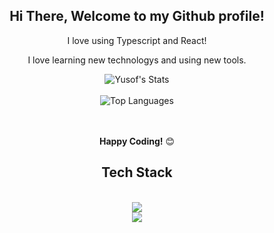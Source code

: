 <div align="center">
  <h2> Hi There, Welcome to my Github profile! </h2>


I love using Typescript and React!

I love learning new technologys and using new tools.

<img align="center" src="https://github-readme-stats.vercel.app/api?username=yzffbuiltcomponents&include_all_commits=true&count_private=true&show_icons=true&line_height=30&title_color=CDB4DB&icon_color=CDB4DB&text_color=D3D3D3&bg_color=0A0A0A" alt="Yusof's Stats">
<br />
<br />
<img src="https://github-readme-stats.vercel.app/api/top-langs/?username=yzffbuiltcomponents&layout=compact&theme=dark&bg_color=0A0A0A" alt="Top Languages"/>
<br />
<br />
<br />

**Happy Coding!** 😊

</div>

<div align="center">

## Tech Stack

<br />
<img src="https://skillicons.dev/icons?i=js,html,css,cs,react,ts"></img>
<br />
<img src="https://skillicons.dev/icons?i=rust,dart,vscode,webpack,sass,tailwind"></img>


<div align="center">
<br />

